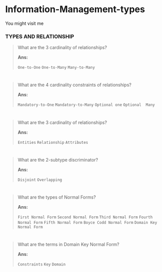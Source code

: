 # Information-Management-types
You might visit me

### TYPES AND RELATIONSHIP
>What are the 3 cardinality of relationships?
>
>**Ans:**
>
>`One-to-One`
>`One-to-Many`
>`Many-to-Many`                
#
>What are the 4 cardinality constraints of relationships?
>
>**Ans:**
>
>`Mandatory-to-One`
>`Mandatory-to-Many`
>`Optional one`
>`Optional  Many` 
#
>What are the 3 cardinality of relationships?
>
>**Ans:**
>
>`Entities`
>`Relationship`
>`Attributes` 
#
>What are the 2-subtype discriminator?
>
>**Ans:**
>
>`Disjoint`
>`Overlapping`
#
>What are the types of Normal Forms?
>
>**Ans:**
>
>`First Normal Form`
>`Second Normal Form`
>`Third Normal Form` 
>`Fourth Normal Form`
>`Fifth Normal Form`
>`Boyce Codd Normal Form`
>`Domain Key Normal Form`
#
>What are the terms in Domain Key Normal Form?
>
>**Ans:**
>
>`Constraints`
>`Key`
>`Domain`
#

